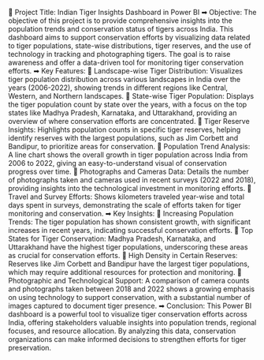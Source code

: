 🔴 Project Title: Indian Tiger Insights Dashboard in Power BI
➡ Objective:
The objective of this project is to provide comprehensive insights into the population trends and conservation status of tigers across India. This dashboard aims to support conservation efforts by visualizing data related to tiger populations, state-wise distributions, tiger reserves, and the use of technology in tracking and photographing tigers. The goal is to raise awareness and offer a data-driven tool for monitoring tiger conservation efforts.
➡ Key Features:
🔸 Landscape-wise Tiger Distribution: Visualizes tiger population distribution across various landscapes in India over the years (2006-2022), showing trends in different regions like Central, Western, and Northern landscapes.
🔸 State-wise Tiger Population: Displays the tiger population count by state over the years, with a focus on the top states like Madhya Pradesh, Karnataka, and Uttarakhand, providing an overview of where conservation efforts are concentrated.
🔸 Tiger Reserve Insights: Highlights population counts in specific tiger reserves, helping identify reserves with the largest populations, such as Jim Corbett and Bandipur, to prioritize areas for conservation.
🔸 Population Trend Analysis: A line chart shows the overall growth in tiger population across India from 2006 to 2022, giving an easy-to-understand visual of conservation progress over time.
🔸 Photographs and Cameras Data: Details the number of photographs taken and cameras used in recent surveys (2022 and 2018), providing insights into the technological investment in monitoring efforts.
🔸 Travel and Survey Efforts: Shows kilometers traveled year-wise and total days spent in surveys, demonstrating the scale of efforts taken for tiger monitoring and conservation.
➡ Key Insights:
🔸 Increasing Population Trends: The tiger population has shown consistent growth, with significant increases in recent years, indicating successful conservation efforts.
🔸 Top States for Tiger Conservation: Madhya Pradesh, Karnataka, and Uttarakhand have the highest tiger populations, underscoring these areas as crucial for conservation efforts.
🔸 High Density in Certain Reserves: Reserves like Jim Corbett and Bandipur have the largest tiger populations, which may require additional resources for protection and monitoring.
🔸 Photographic and Technological Support: A comparison of camera counts and photographs taken between 2018 and 2022 shows a growing emphasis on using technology to support conservation, with a substantial number of images captured to document tiger presence.
➡ Conclusion:
This Power BI dashboard is a powerful tool to visualize tiger conservation efforts across India, offering stakeholders valuable insights into population trends, regional focuses, and resource allocation. By analyzing this data, conservation organizations can make informed decisions to strengthen efforts for tiger preservation.
